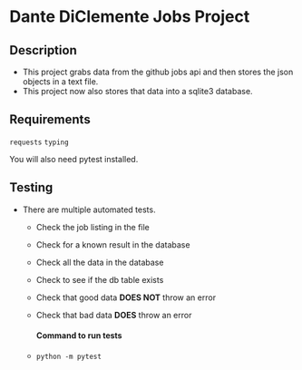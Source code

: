 # Dante DiClemente Jobs Project

## Description
- This project grabs data from the github jobs api and then stores the json objects in a text file. 
- This project now also stores that data into a sqlite3 database. 

## Requirements 
  `requests`
  `typing`
  
  You will also need pytest installed.

## Testing
- There are multiple automated tests. 
  - Check the job listing in the file
  - Check for a known result in the database
  - Check all the data in the database
  - Check to see if the db table exists
  - Check that good data **DOES NOT** throw an error
  - Check that bad data **DOES** throw an error
  
    #### Command to run tests
  - `python -m pytest`
